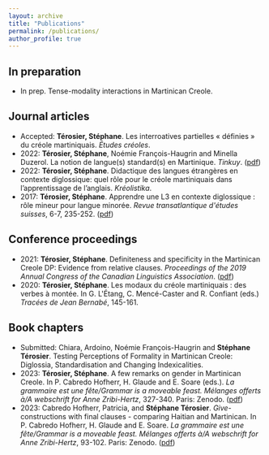 ```yaml
---
layout: archive
title: "Publications"
permalink: /publications/
author_profile: true
---
```


## In preparation
- In prep. Tense-modality interactions in Martinican Creole.

## Journal articles
- Accepted: **Térosier, Stéphane**. Les interroatives partielles « définies » du créole martiniquais. *Études créoles*.
- 2022: **Térosier, Stéphane**, Noémie François-Haugrin and Minella Duzerol. La notion de langue(s) standard(s) en Martinique. *Tinkuy*. ([pdf](https://llm.umontreal.ca/public/FAS/llm/Documents/2-Recherche/Tinkuy_No_27.pdf))
- 2022: **Térosier, Stéphane**. Didactique des langues étrangères en contexte diglossique: quel rôle pour le créole martiniquais dans l’apprentissage de l’anglais. *Kréolistika*.
- 2017: **Térosier, Stéphane**. Apprendre une L3 en contexte diglossique : rôle mineur pour langue minorée. _Revue transatlantique d'études suisses_, 6-7, 235-252. ([pdf](https://llm.umontreal.ca/public/FAS/llm/Documents/2-Recherche/RTES-6-7.pdf#page=235))

## Conference proceedings
- 2021: **Térosier, Stéphane**. Definiteness and specificity in the Martinican Creole DP: Evidence from relative clauses. _Proceedings of the 2019 Annual Congress of the Canadian Linguistics Association_. ([pdf](https://cla-acl.ca/pdfs/actes-2019/Terosier-CLA-2019.pdf))
- 2020: **Térosier, Stéphane**. Les modaux du créole martiniquais : des verbes à montée. In G. L'Étang, C. Mencé-Caster and R. Confiant (eds.) _Tracées de Jean Bernabé_, 145-161.

## Book chapters
- Submitted: Chiara, Ardoino, Noémie François-Haugrin and **Stéphane Térosier**. Testing Perceptions of Formality in Martinican Creole: Diglossia, Standardisation and Changing Indexicalities.
- 2023: **Térosier, Stéphane**. A few remarks on gender in Martinican Creole. In P. Cabredo Hofherr, H. Glaude and E. Soare (eds.). *La grammaire est une fête/Grammar is a moveable feast. Mélanges offerts à/A webschrift for Anne Zribi-Hertz*, 327-340. Paris: Zenodo. ([pdf](https://sterosier.github.io/files/Terosier-2023-genderMC.pdf))
- 2023: Cabredo Hofherr, Patricia, and **Stéphane Térosier**. *Give*-constructions with final clauses - comparing Haitian and Martinican. In P. Cabredo Hofherr, H. Glaude and E. Soare. *La grammaire est une fête/Grammar is a moveable feast. Mélanges offerts à/A webschrift for Anne Zribi-Hertz*, 93-102. Paris: Zenodo. ([pdf](https://sterosier.github.io/files/CabredoHofherr-Terosier-2023-give.pdf))
